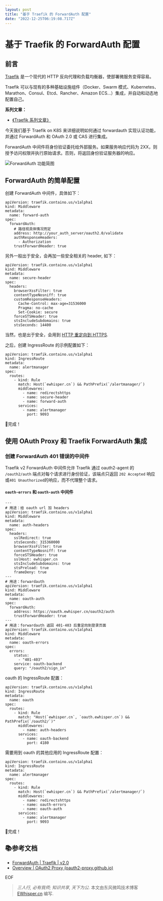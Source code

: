 ```yaml
---
layout: post
title: "基于 Traefik 的 ForwardAuth 配置"
date: "2022-12-25T06:19:08.717Z"
---
```

基于 Traefik 的 ForwardAuth 配置
===========================

前言
--

[Traefik](https://traefik.io/) 是一个现代的 HTTP 反向代理和负载均衡器，使部署微服务变得容易。

Traefik 可以与现有的多种基础设施组件（Docker、Swarm 模式、Kubernetes、Marathon、Consul、Etcd、Rancher、Amazon ECS...）集成，并自动和动态地配置自己。

**系列文章：**

*   [《Traefik 系列文章》](https://ewhisper.cn/tags/Traefik/)

今天我们基于 Traefik on K8S 来详细说明如何通过 forwardauth 实现认证功能，并通过 ForwardAuth 和 OAuth 2.0 或 CAS 进行集成。

ForwardAuth 中间件将身份验证委托给外部服务。如果服务响应代码为 2XX，则授予访问权限并执行原始请求。否则，将返回身份验证服务器的响应。

![ForwardAuth 功能简图](https://img2023.cnblogs.com/other/3034537/202212/3034537-20221225084741948-311111394.png)

ForwardAuth 的简单配置
-----------------

创建 ForwardAuth 中间件，具体如下：

    apiVersion: traefik.containo.us/v1alpha1
    kind: Middleware
    metadata:
      name: forward-auth
    spec:
      forwardAuth:
        # 路径视具体情况而定
        address: http://your_auth_server/oauth2.0/validate
        authResponseHeaders:
          - Authorization
        trustForwardHeader: true
    

另外一般出于安全，会再加一些安全相关的 header, 如下：

    apiVersion: traefik.containo.us/v1alpha1
    kind: Middleware
    metadata:
      name: secure-header
    spec:
      headers:
        browserXssFilter: true
        contentTypeNosniff: true
        customResponseHeaders:
          Cache-Control: max-age=31536000
          Pragma: no-cache
          Set-Cookie: secure
        forceSTSHeader: true
        stsIncludeSubdomains: true
        stsSeconds: 14400
    

当然，也是出于安全，会用到 [HTTP 重定向到 HTTPS](https://ewhisper.cn/posts/14331/#HTTP-%20%E9%87%8D%E5%AE%9A%E5%90%91%E5%88%B0%20-HTTPS).

之后，创建 IngressRoute 的示例配置如下：

    apiVersion: traefik.containo.us/v1alpha1
    kind: IngressRoute
    metadata:
      name: alertmanager
    spec:
      routes:
        - kind: Rule
          match: Host(`ewhisper.cn`) && PathPrefix(`/alertmanager/`)
          middlewares:
            - name: redirectshttps
            - name: secure-header
            - name: forward-auth
          services:
            - name: alertmanager
              port: 9093
    
    

🎉完成！

使用 OAuth Proxy 和 Traefik ForwardAuth 集成
---------------------------------------

### 创建 ForwardAuth 401 错误的中间件

Traefik v2 ForwardAuth 中间件允许 Traefik 通过 oauth2-agent 的 `/oauth2/auth` 端点对每个请求进行身份验证，该端点只返回 `202 Accepted` 响应或`401 Unauthorized`的响应，而不代理整个请求。

#### `oauth-errors` 和 `oauth-auth` 中间件

    ---
    # 用途：给 oauth url 加 headers
    apiVersion: traefik.containo.us/v1alpha1
    kind: Middleware
    metadata:
      name: auth-headers
    spec:
      headers:
        sslRedirect: true
        stsSeconds: 315360000
        browserXssFilter: true
        contentTypeNosniff: true
        forceSTSHeader: true
        sslHost: ewhisper.cn
        stsIncludeSubdomains: true
        stsPreload: true
        frameDeny: true
    ---
    # 用途：forwardauth
    apiVersion: traefik.containo.us/v1alpha1
    kind: Middleware
    metadata:
      name: oauth-auth
    spec:
      forwardAuth:
        address: https://oauth.ewhisper.cn/oauth2/auth
        trustForwardHeader: true
    ---
    # 用途：forwardauth 返回 401-403 后重定向到登录页面
    apiVersion: traefik.containo.us/v1alpha1
    kind: Middleware
    metadata:
      name: oauth-errors
    spec:
      errors:
        status:
          - "401-403"
        service: oauth-backend
        query: "/oauth2/sign_in"
    

oauth 的 IngressRoute 配置：

    apiVersion: traefik.containo.us/v1alpha1
    kind: IngressRoute
    metadata:
      name: oauth
    spec:
      routes:
        - kind: Rule
          match: "Host(`ewhisper.cn`, `oauth.ewhisper.cn`) && PathPrefix(`/oauth2/`)"
          middlewares:
            - name: auth-headers
          services:
            - name: oauth-backend
              port: 4180
    

需要用到 oauth 的其他应用的 IngressRoute 配置：

    apiVersion: traefik.containo.us/v1alpha1
    kind: IngressRoute
    metadata:
      name: alertmanager
    spec:
      routes:
        - kind: Rule
          match: Host(`ewhisper.cn`) && PathPrefix(`/alertmanager/`)
          middlewares:
            - name: redirectshttps     
            - name: oauth-errors
            - name: oauth-auth
          services:
            - name: alertmanager
              port: 9093
    
    

🎉完成！

📚️参考文档
-------

*   [ForwardAuth | Traefik | v2.0](https://doc.traefik.io/traefik/v2.0/middlewares/forwardauth/)
*   [Overview | OAuth2 Proxy (oauth2-proxy.github.io)](https://oauth2-proxy.github.io/oauth2-proxy/docs/configuration/overview#configuring-for-use-with-the-traefik-v2-forwardauth-middleware)

EOF

> _三人行, 必有我师; 知识共享, 天下为公._ 本文由东风微鸣技术博客 [EWhisper.cn](https://EWhisper.cn) 编写.